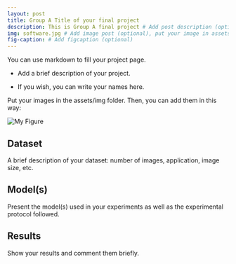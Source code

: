 ```yaml
---
layout: post
title: Group A Title of your final project
description: This is Group A final project # Add post description (optional)
img: software.jpg # Add image post (optional), put your image in assets/img/
fig-caption: # Add figcaption (optional)
---
```


You can use markdown to fill your project page.

- Add a brief description of your project.

- If you wish, you can write your names here.

Put your images in the assets/img folder. Then, you can add them in this way:

![My Figure]({{site.baseurl}}/assets/img/we-in-rest.jpg)

## Dataset
A brief description of your dataset: number of images, application, image size, etc.

## Model(s)
Present the model(s) used in your experiments as well as the experimental protocol followed.

## Results
Show your results and comment them briefly.
